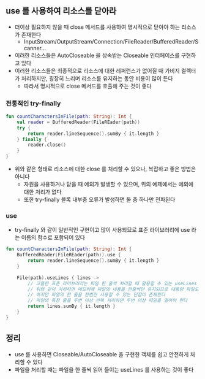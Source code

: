 ## use 를 사용하여 리소스를 닫아라

* 더이상 필요하지 않을 때 close 메서드를 사용하여 명시적으로 닫아야 하는 리소스가 존재한다
    * InputStream/OutputStream/Connection/FileReader/BufferedReader/Scanner...
* 이러한 리소스들은 AutoCloseable 을 상속받는 Closeable 인터페이스를 구현하고 있다
* 이러한 리소스들은 최종적으로 리소스에 대한 레퍼런스가 없어질 때 가비지 컬렉터가 처리하지만, 굉장히 느리며 리소스를 유지하는 동안 비용이 많이 든다
    * 따라서 명시적으로 close 메서드를 호출해 주는 것이 좋다
    
### 전통적인 try-finally

```kotlin
fun countCharactersInFile(path: String): Int {
    val reader = BufferedReader(FileREader(path))
    try {
        return reader.lineSequence().sumBy { it.length }
    } finally {
        reader.close()
    }
}
```

* 위와 같은 형태로 리소스에 대한 close 를 처리할 수 있으나, 복잡하고 좋은 방법은 아니다
    * 자원을 사용하거나 닫을 때 예외가 발생할 수 있으며, 위의 예제에서는 예외에 대한 처리가 없다
    * 또한 try-finally 블록 내부중 오류가 발생하면 둘 중 하나만 전파된다
    
### use

* try-finally 와 같이 일반적인 구현이고 많이 사용되므로 표준 라이브러리에 use 라는 이름의 함수로 포함되어 있다

```kotlin
fun countCharactersInFile(path: String): Int {
    BufferedReader(FileREader(path)).use {
        return reader.lineSequence().sumBy { it.length }
    }
    
    File(path).useLines { lines ->
        // 코틀린 표준 라이브러리는 파일 한 줄씩 처리할 때 활용할 수 있는 useLines 메서드도 제공한다
        // 위와 같이 처리하면 메모리에 파일의 내용을 한줄씩만 유지되므로 대용량 파일도 적절하게 처리할 수 있다
        // 하지만 파일의 한 줄을 한번만 사용할 수 있는 단점이 존재한다
        // 파일의 특정 줄을 두번 이상 반복 처리하면 두번 이상 파일을 열어야 한다
        return lines.sumBy { it.length }
    }
}
```

## 정리

* use 를 사용하면 Closeable/AutoCloseable 을 구현한 객체를 쉽고 안전하게 처리할 수 있다
* 파일을 처리할 때는 파일을 한 줄씩 읽어 들이는 useLines 를 사용하는 것이 좋다

